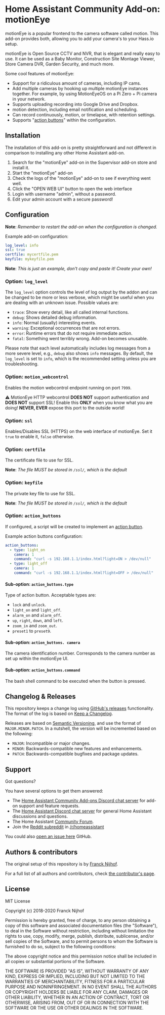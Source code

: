 # Home Assistant Community Add-on: motionEye

motionEye is a popular frontend to the camera software called motion. This
add-on provides both, allowing you to add your camera's to your Hass.io setup.

motionEye is Open Source CCTV and NVR, that is elegant and really easy to use.
It can be used as a Baby Monitor, Construction Site Montage Viewer,
Store Camera DVR, Garden Security, and much more.

Some cool features of motionEye:

- Support for a ridiculous amount of cameras, including IP cams.
- Add multiple cameras by hooking up multiple motionEye instances together.
  For example, by using MotionEyeOS on a Pi Zero + Pi camera in your network.
- Supports uploading recording into Google Drive and Dropbox.
- motion detection, including email notification and scheduling.
- Can record continuously, motion, or timelapse, with retention settings.
- Supports "[action buttons][motioneye-wiki-action-buttons]" within the configuration.

## Installation

The installation of this add-on is pretty straightforward and not different in
comparison to installing any other Home Assistant add-on.

1. Search for the "motionEye" add-on in the Supervisor add-on store and
   install it.
1. Start the "motionEye" add-on
1. Check the logs of the "motionEye" add-on to see if everything went well.
1. Click the "OPEN WEB UI" button to open the web interface
1. Login with username "admin", without a password.
1. Edit your admin account with a secure password!

## Configuration

**Note**: _Remember to restart the add-on when the configuration is changed._

Example add-on configuration:

```yaml
log_level: info
ssl: true
certfile: mycertfile.pem
keyfile: mykeyfile.pem
```

**Note**: _This is just an example, don't copy and paste it! Create your own!_

### Option: `log_level`

The `log_level` option controls the level of log output by the addon and can
be changed to be more or less verbose, which might be useful when you are
dealing with an unknown issue. Possible values are:

- `trace`: Show every detail, like all called internal functions.
- `debug`: Shows detailed debug information.
- `info`: Normal (usually) interesting events.
- `warning`: Exceptional occurrences that are not errors.
- `error`:  Runtime errors that do not require immediate action.
- `fatal`: Something went terribly wrong. Add-on becomes unusable.

Please note that each level automatically includes log messages from a
more severe level, e.g., `debug` also shows `info` messages. By default,
the `log_level` is set to `info`, which is the recommended setting unless
you are troubleshooting.

### Option: `motion_webcontrol`

Enables the motion webcontrol endpoint running on port `7999`.

:warning: MotionEye HTTP webcontrol **DOES NOT** support authentication
and **DOES NOT** support SSL! Enable this **ONLY** when you know what
you are doing! **NEVER, EVER** expose this port to the outside world!

### Option: `ssl`

Enables/Disables SSL (HTTPS) on the web interface of motionEye. Set it `true`
to enable it, `false` otherwise.

### Option: `certfile`

The certificate file to use for SSL.

**Note**: _The file MUST be stored in `/ssl/`, which is the default_

### Option: `keyfile`

The private key file to use for SSL.

**Note**: _The file MUST be stored in `/ssl/`, which is the default_

### Option: `action_buttons`

If configured, a script will be created to implement an [action button][motioneye-wiki-action-buttons].

Example action buttons configuration:

```yaml
action_buttons:
  - type: light_on
    camera: 1
    command: "curl -s 192.168.1.1/index.html?light=ON > /dev/null"
  - type: light_off
    camera: 1
    command: "curl -s 192.168.1.1/index.html?light=OFF > /dev/null"
```

#### Sub-option: `action_buttons.type`

Type of action button. Acceptable types are:

- `lock` and `unlock`.
- `light_on` and `light_off`.
- `alarm_on` and `alarm_off`.
- `up`, `right`, `down`, and `left`.
- `zoom_in` and `zoom_out`.
- `preset1` to `preset9`.

#### Sub-option: `action_buttons. camera`

The camera identification number. Corresponds to the camera number as set up
within the motionEye UI.

#### Sub-option: `action_buttons.command`

The bash shell command to be executed when the button is pressed.

## Changelog & Releases

This repository keeps a change log using [GitHub's releases][releases]
functionality. The format of the log is based on
[Keep a Changelog][keepchangelog].

Releases are based on [Semantic Versioning][semver], and use the format
of ``MAJOR.MINOR.PATCH``. In a nutshell, the version will be incremented
based on the following:

- ``MAJOR``: Incompatible or major changes.
- ``MINOR``: Backwards-compatible new features and enhancements.
- ``PATCH``: Backwards-compatible bugfixes and package updates.

## Support

Got questions?

You have several options to get them answered:

- The [Home Assistant Community Add-ons Discord chat server][discord] for add-on
  support and feature requests.
- The [Home Assistant Discord chat server][discord-ha] for general Home
  Assistant discussions and questions.
- The Home Assistant [Community Forum][forum].
- Join the [Reddit subreddit][reddit] in [/r/homeassistant][reddit]

You could also [open an issue here][issue] GitHub.

## Authors & contributors

The original setup of this repository is by [Franck Nijhof][frenck].

For a full list of all authors and contributors,
check [the contributor's page][contributors].

## License

MIT License

Copyright (c) 2018-2020 Franck Nijhof

Permission is hereby granted, free of charge, to any person obtaining a copy
of this software and associated documentation files (the "Software"), to deal
in the Software without restriction, including without limitation the rights
to use, copy, modify, merge, publish, distribute, sublicense, and/or sell
copies of the Software, and to permit persons to whom the Software is
furnished to do so, subject to the following conditions:

The above copyright notice and this permission notice shall be included in all
copies or substantial portions of the Software.

THE SOFTWARE IS PROVIDED "AS IS", WITHOUT WARRANTY OF ANY KIND, EXPRESS OR
IMPLIED, INCLUDING BUT NOT LIMITED TO THE WARRANTIES OF MERCHANTABILITY,
FITNESS FOR A PARTICULAR PURPOSE AND NONINFRINGEMENT. IN NO EVENT SHALL THE
AUTHORS OR COPYRIGHT HOLDERS BE LIABLE FOR ANY CLAIM, DAMAGES OR OTHER
LIABILITY, WHETHER IN AN ACTION OF CONTRACT, TORT OR OTHERWISE, ARISING FROM,
OUT OF OR IN CONNECTION WITH THE SOFTWARE OR THE USE OR OTHER DEALINGS IN THE
SOFTWARE.

[contributors]: https://github.com/hassio-addons/addon-motioneye/graphs/contributors
[discord-ha]: https://discord.gg/c5DvZ4e
[discord]: https://discord.me/hassioaddons
[dockerhub]: https://hub.docker.com/r/hassioaddons/motioneye
[forum]: https://community.home-assistant.io/t/home-assistant-community-add-on-motioneye/71826?u=frenck
[frenck]: https://github.com/frenck
[issue]: https://github.com/hassio-addons/addon-motioneye/issues
[keepchangelog]: http://keepachangelog.com/en/1.0.0/
[motioneye-wiki-action-buttons]: https://github.com/ccrisan/motioneye/wiki/Action-Buttons
[reddit]: https://reddit.com/r/homeassistant
[releases]: https://github.com/hassio-addons/addon-motioneye/releases
[semver]: http://semver.org/spec/v2.0.0.htm
